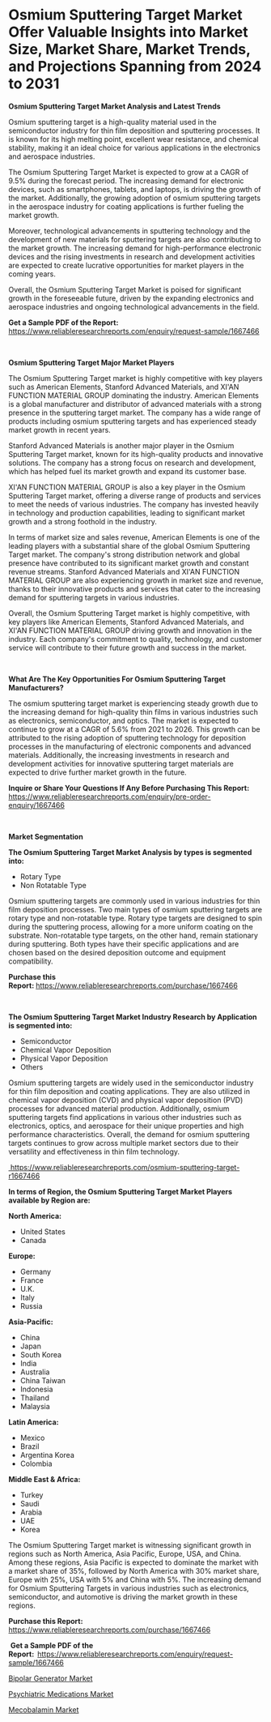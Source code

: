<p><h1>Osmium Sputtering Target Market Offer Valuable Insights into Market Size, Market Share, Market Trends, and Projections Spanning from 2024 to 2031</h1></p><p><strong>Osmium Sputtering Target Market Analysis and Latest Trends</strong></p>
<p><p>Osmium sputtering target is a high-quality material used in the semiconductor industry for thin film deposition and sputtering processes. It is known for its high melting point, excellent wear resistance, and chemical stability, making it an ideal choice for various applications in the electronics and aerospace industries.</p><p>The Osmium Sputtering Target Market is expected to grow at a CAGR of 9.5% during the forecast period. The increasing demand for electronic devices, such as smartphones, tablets, and laptops, is driving the growth of the market. Additionally, the growing adoption of osmium sputtering targets in the aerospace industry for coating applications is further fueling the market growth.</p><p>Moreover, technological advancements in sputtering technology and the development of new materials for sputtering targets are also contributing to the market growth. The increasing demand for high-performance electronic devices and the rising investments in research and development activities are expected to create lucrative opportunities for market players in the coming years.</p><p>Overall, the Osmium Sputtering Target Market is poised for significant growth in the foreseeable future, driven by the expanding electronics and aerospace industries and ongoing technological advancements in the field.</p></p>
<p><strong>Get a Sample PDF of the Report:&nbsp;</strong> <a href="https://www.reliableresearchreports.com/enquiry/request-sample/1667466">https://www.reliableresearchreports.com/enquiry/request-sample/1667466</a></p>
<p>&nbsp;</p>
<p><strong>Osmium Sputtering Target Major Market Players</strong></p>
<p><p>The Osmium Sputtering Target market is highly competitive with key players such as American Elements, Stanford Advanced Materials, and XI'AN FUNCTION MATERIAL GROUP dominating the industry. American Elements is a global manufacturer and distributor of advanced materials with a strong presence in the sputtering target market. The company has a wide range of products including osmium sputtering targets and has experienced steady market growth in recent years.</p><p>Stanford Advanced Materials is another major player in the Osmium Sputtering Target market, known for its high-quality products and innovative solutions. The company has a strong focus on research and development, which has helped fuel its market growth and expand its customer base.</p><p>XI'AN FUNCTION MATERIAL GROUP is also a key player in the Osmium Sputtering Target market, offering a diverse range of products and services to meet the needs of various industries. The company has invested heavily in technology and production capabilities, leading to significant market growth and a strong foothold in the industry.</p><p>In terms of market size and sales revenue, American Elements is one of the leading players with a substantial share of the global Osmium Sputtering Target market. The company's strong distribution network and global presence have contributed to its significant market growth and constant revenue streams. Stanford Advanced Materials and XI'AN FUNCTION MATERIAL GROUP are also experiencing growth in market size and revenue, thanks to their innovative products and services that cater to the increasing demand for sputtering targets in various industries.</p><p>Overall, the Osmium Sputtering Target market is highly competitive, with key players like American Elements, Stanford Advanced Materials, and XI'AN FUNCTION MATERIAL GROUP driving growth and innovation in the industry. Each company's commitment to quality, technology, and customer service will contribute to their future growth and success in the market.</p></p>
<p>&nbsp;</p>
<p><strong>What Are The Key Opportunities For Osmium Sputtering Target Manufacturers?</strong></p>
<p><p>The osmium sputtering target market is experiencing steady growth due to the increasing demand for high-quality thin films in various industries such as electronics, semiconductor, and optics. The market is expected to continue to grow at a CAGR of 5.6% from 2021 to 2026. This growth can be attributed to the rising adoption of sputtering technology for deposition processes in the manufacturing of electronic components and advanced materials. Additionally, the increasing investments in research and development activities for innovative sputtering target materials are expected to drive further market growth in the future.</p></p>
<p><strong>Inquire or Share Your Questions If Any Before Purchasing This Report:</strong> <a href="https://www.reliableresearchreports.com/enquiry/pre-order-enquiry/1667466">https://www.reliableresearchreports.com/enquiry/pre-order-enquiry/1667466</a></p>
<p>&nbsp;</p>
<p><strong>Market Segmentation</strong></p>
<p><strong>The Osmium Sputtering Target Market Analysis by types is segmented into:</strong></p>
<p><ul><li>Rotary Type</li><li>Non Rotatable Type</li></ul></p>
<p><p>Osmium sputtering targets are commonly used in various industries for thin film deposition processes. Two main types of osmium sputtering targets are rotary type and non-rotatable type. Rotary type targets are designed to spin during the sputtering process, allowing for a more uniform coating on the substrate. Non-rotatable type targets, on the other hand, remain stationary during sputtering. Both types have their specific applications and are chosen based on the desired deposition outcome and equipment compatibility.</p></p>
<p><strong>Purchase this Report:&nbsp;</strong><a href="https://www.reliableresearchreports.com/purchase/1667466">https://www.reliableresearchreports.com/purchase/1667466</a></p>
<p>&nbsp;</p>
<p><strong>The Osmium Sputtering Target Market Industry Research by Application is segmented into:</strong></p>
<p><ul><li>Semiconductor</li><li>Chemical Vapor Deposition</li><li>Physical Vapor Deposition</li><li>Others</li></ul></p>
<p><p>Osmium sputtering targets are widely used in the semiconductor industry for thin film deposition and coating applications. They are also utilized in chemical vapor deposition (CVD) and physical vapor deposition (PVD) processes for advanced material production. Additionally, osmium sputtering targets find applications in various other industries such as electronics, optics, and aerospace for their unique properties and high performance characteristics. Overall, the demand for osmium sputtering targets continues to grow across multiple market sectors due to their versatility and effectiveness in thin film technology.</p></p>
<p><a href="https://www.reliableresearchreports.com/osmium-sputtering-target-r1667466">&nbsp;https://www.reliableresearchreports.com/osmium-sputtering-target-r1667466</a></p>
<p><strong>In terms of Region, the Osmium Sputtering Target Market Players available by Region are:</strong></p>
<p>
    <p> <strong> North America: </strong>
        <ul>
            <li>United States</li>
            <li>Canada</li>
        </ul>
        </p> 
    <p> <strong> Europe: </strong>
        <ul>
            <li>Germany</li>
            <li>France</li>
            <li>U.K.</li>
            <li>Italy</li>
            <li>Russia</li>
        </ul>
        </p> 
    <p> <strong> Asia-Pacific: </strong>
        <ul>
            <li>China</li>
            <li>Japan</li>
            <li>South Korea</li>
            <li>India</li>
            <li>Australia</li>
            <li>China Taiwan</li>
            <li>Indonesia</li>
            <li>Thailand</li>
            <li>Malaysia</li>
        </ul>
        </p> 
    <p> <strong> Latin America: </strong>
        <ul>
            <li>Mexico</li>
            <li>Brazil</li>
            <li>Argentina Korea</li>
            <li>Colombia</li>
        </ul>
        </p> 
    <p> <strong> Middle East & Africa: </strong>
        <ul>
            <li>Turkey</li>
            <li>Saudi</li>
            <li>Arabia</li>
            <li>UAE</li>
            <li>Korea</li>
        </ul>
    </p>
    </p>
<p><p>The Osmium Sputtering Target market is witnessing significant growth in regions such as North America, Asia Pacific, Europe, USA, and China. Among these regions, Asia Pacific is expected to dominate the market with a market share of 35%, followed by North America with 30% market share, Europe with 25%, USA with 5% and China with 5%. The increasing demand for Osmium Sputtering Targets in various industries such as electronics, semiconductor, and automotive is driving the market growth in these regions.</p></p>
<p><strong>Purchase this Report: </strong><a href="https://www.reliableresearchreports.com/purchase/1667466">https://www.reliableresearchreports.com/purchase/1667466</a></p>
<p>&nbsp;<strong>Get a Sample PDF of the Report:&nbsp;&nbsp;</strong><a href="https://www.reliableresearchreports.com/enquiry/request-sample/1667466">https://www.reliableresearchreports.com/enquiry/request-sample/1667466</a></p>
<p><strong></strong></p>
<p><p><a href="https://view.publitas.com/reportprime-1/insights-into-the-bipolar-generator-industry-market-financial-status-market-size-and-revenue-analysis-up-to-2031/">Bipolar Generator Market</a></p><p><a href="https://github.com/Hunterico88/Market-Research-Report-List-1/blob/main/psychiatric-medications-market.md">Psychiatric Medications Market</a></p><p><a href="https://github.com/zolotuy145/Market-Research-Report-List-1/blob/main/mecobalamin-market.md">Mecobalamin Market</a></p></p>